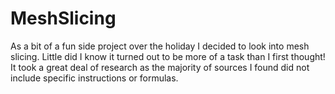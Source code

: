 # MeshSlicing
As a bit of a fun side project over the holiday I decided to look into mesh slicing. Little did I know it turned out to be more of a task than I first thought! It took a great deal of research as the majority of sources I found did not include specific instructions or formulas.

